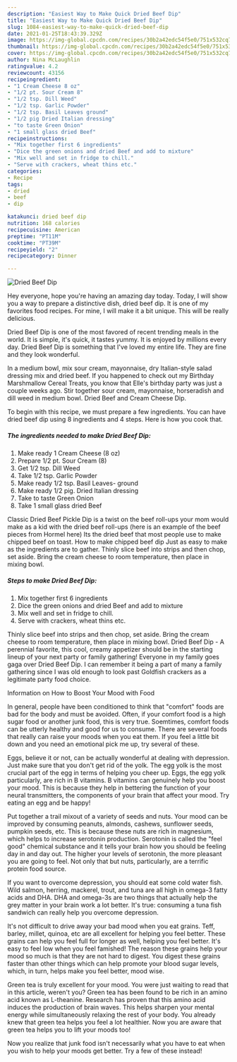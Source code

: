 ```yaml
---
description: "Easiest Way to Make Quick Dried Beef Dip"
title: "Easiest Way to Make Quick Dried Beef Dip"
slug: 1084-easiest-way-to-make-quick-dried-beef-dip
date: 2021-01-25T18:43:39.329Z
image: https://img-global.cpcdn.com/recipes/30b2a42edc54f5e0/751x532cq70/dried-beef-dip-recipe-main-photo.jpg
thumbnail: https://img-global.cpcdn.com/recipes/30b2a42edc54f5e0/751x532cq70/dried-beef-dip-recipe-main-photo.jpg
cover: https://img-global.cpcdn.com/recipes/30b2a42edc54f5e0/751x532cq70/dried-beef-dip-recipe-main-photo.jpg
author: Nina McLaughlin
ratingvalue: 4.2
reviewcount: 43156
recipeingredient:
- "1 Cream Cheese 8 oz"
- "1/2 pt. Sour Cream 8"
- "1/2 tsp. Dill Weed"
- "1/2 tsp. Garlic Powder"
- "1/2 tsp. Basil Leaves ground"
- "1/2 pig Dried Italian dressing"
- "to taste Green Onion"
- "1 small glass dried Beef"
recipeinstructions:
- "Mix together first 6 ingredients"
- "Dice the green onions and dried Beef and add to mixture"
- "Mix well and set in fridge to chill."
- "Serve with crackers, wheat thins etc."
categories:
- Recipe
tags:
- dried
- beef
- dip

katakunci: dried beef dip 
nutrition: 168 calories
recipecuisine: American
preptime: "PT11M"
cooktime: "PT39M"
recipeyield: "2"
recipecategory: Dinner

---
```



![Dried Beef Dip](https://img-global.cpcdn.com/recipes/30b2a42edc54f5e0/751x532cq70/dried-beef-dip-recipe-main-photo.jpg)

Hey everyone, hope you're having an amazing day today. Today, I will show you a way to prepare a distinctive dish, dried beef dip. It is one of my favorites food recipes. For mine, I will make it a bit unique. This will be really delicious.

Dried Beef Dip is one of the most favored of recent trending meals in the world. It is simple, it's quick, it tastes yummy. It is enjoyed by millions every day. Dried Beef Dip is something that I've loved my entire life. They are fine and they look wonderful.

In a medium bowl, mix sour cream, mayonnaise, dry Italian-style salad dressing mix and dried beef. If you happened to check out my Birthday Marshmallow Cereal Treats, you know that Elle&#39;s birthday party was just a couple weeks ago. Stir together sour cream, mayonnaise, horseradish and dill weed in medium bowl. Dried Beef and Cream Cheese Dip.


To begin with this recipe, we must prepare a few ingredients. You can have dried beef dip using 8 ingredients and 4 steps. Here is how you cook that.

<!--inarticleads1-->

##### The ingredients needed to make Dried Beef Dip:

1. Make ready 1 Cream Cheese (8 oz)
1. Prepare 1/2 pt. Sour Cream (8)
1. Get 1/2 tsp. Dill Weed
1. Take 1/2 tsp. Garlic Powder
1. Make ready 1/2 tsp. Basil Leaves- ground
1. Make ready 1/2 pig. Dried Italian dressing
1. Take to taste Green Onion
1. Take 1 small glass dried Beef


Classic Dried Beef Pickle Dip is a twist on the beef roll-ups your mom would make as a kid with the dried beef roll-ups (here is an example of the beef pieces from Hormel here) Its the dried beef that most people use to make chipped beef on toast. How to make chipped beef dip Just as easy to make as the ingredients are to gather. Thinly slice beef into strips and then chop, set aside. Bring the cream cheese to room temperature, then place in mixing bowl. 

<!--inarticleads2-->

##### Steps to make Dried Beef Dip:

1. Mix together first 6 ingredients
1. Dice the green onions and dried Beef and add to mixture
1. Mix well and set in fridge to chill.
1. Serve with crackers, wheat thins etc.


Thinly slice beef into strips and then chop, set aside. Bring the cream cheese to room temperature, then place in mixing bowl. Dried Beef Dip - A perennial favorite, this cool, creamy appetizer should be in the starting lineup of your next party or family gathering! Everyone in my family goes gaga over Dried Beef Dip. I can remember it being a part of many a family gathering since I was old enough to look past Goldfish crackers as a legitimate party food choice. 

Information on How to Boost Your Mood with Food


In general, people have been conditioned to think that "comfort" foods are bad for the body and must be avoided. Often, if your comfort food is a high sugar food or another junk food, this is very true. Soemtimes, comfort foods can be utterly healthy and good for us to consume. There are several foods that really can raise your moods when you eat them. If you feel a little bit down and you need an emotional pick me up, try several of these.

Eggs, believe it or not, can be actually wonderful at dealing with depression. Just make sure that you don't get rid of the yolk. The egg yolk is the most crucial part of the egg in terms of helping you cheer up. Eggs, the egg yolk particularly, are rich in B vitamins. B vitamins can genuinely help you boost your mood. This is because they help in bettering the function of your neural transmitters, the components of your brain that affect your mood. Try eating an egg and be happy!

Put together a trail mixout of a variety of seeds and nuts. Your mood can be improved by consuming peanuts, almonds, cashews, sunflower seeds, pumpkin seeds, etc. This is because these nuts are rich in magnesium, which helps to increase serotonin production. Serotonin is called the "feel good" chemical substance and it tells your brain how you should be feeling day in and day out. The higher your levels of serotonin, the more pleasant you are going to feel. Not only that but nuts, particularly, are a terrific protein food source.

If you want to overcome depression, you should eat some cold water fish. Wild salmon, herring, mackerel, trout, and tuna are all high in omega-3 fatty acids and DHA. DHA and omega-3s are two things that actually help the grey matter in your brain work a lot better. It's true: consuming a tuna fish sandwich can really help you overcome depression. 

It's not difficult to drive away your bad mood when you eat grains. Teff, barley, millet, quinoa, etc are all excellent for helping you feel better. These grains can help you feel full for longer as well, helping you feel better. It's easy to feel low when you feel famished! The reason these grains help your mood so much is that they are not hard to digest. You digest these grains faster than other things which can help promote your blood sugar levels, which, in turn, helps make you feel better, mood wise.

Green tea is truly excellent for your mood. You were just waiting to read that in this article, weren't you? Green tea has been found to be rich in an amino acid known as L-theanine. Research has proven that this amino acid induces the production of brain waves. This helps sharpen your mental energy while simultaneously relaxing the rest of your body. You already knew that green tea helps you feel a lot healthier. Now you are aware that green tea helps you to lift your moods too!

Now you realize that junk food isn't necessarily what you have to eat when you wish to help your moods get better. Try a few of these instead!

